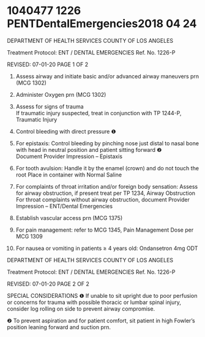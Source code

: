# 1040477 1226 PENTDentalEmergencies2018 04 24

DEPARTMENT OF HEALTH SERVICES 
COUNTY OF LOS ANGELES 
 
Treatment Protocol:  ENT / DENTAL EMERGENCIES Ref. No. 1226-P 
 
 
 
 
 
 
REVISED: 07-01-20 PAGE 1 OF 2 
 
1.   Assess airway and initiate basic and/or advanced airway maneuvers prn (MCG 1302) 
 
2.   Administer Oxygen prn (MCG 1302) 
 
3.   Assess for signs of trauma  
If traumatic injury suspected, treat in conjunction with TP 1244-P, Traumatic Injury  
 
4.   Control bleeding with direct pressure 
❶ 
 
5.   For epistaxis: 
Control bleeding by pinching nose just distal to nasal bone with head in neutral position and 
patient sitting forward
❷  
Document Provider Impression – Epistaxis 
 
6.   For tooth avulsion: 
Handle it by the enamel (crown) and do not touch the root 
Place in container with Normal Saline  
 
7.   For complaints of throat irritation and/or foreign body sensation: 
Assess for airway obstruction, if present treat per TP 1234, Airway Obstruction 
For throat complaints without airway obstruction, document Provider Impression – ENT/Dental 
Emergencies 
 
8.   Establish vascular access prn (MCG 1375) 
 
9.   For pain management: refer to MCG 1345, Pain Management 
Dose per MCG 1309 
 
10. For nausea or vomiting in patients ≥ 4 years old: 
Ondansetron 4mg ODT  
 
 
 
 
  

DEPARTMENT OF HEALTH SERVICES 
COUNTY OF LOS ANGELES 
 
Treatment Protocol:  ENT / DENTAL EMERGENCIES Ref. No. 1226-P 
 
 
 
 
 
 
REVISED: 07-01-20 PAGE 2 OF 2 
 
SPECIAL CONSIDERATIONS 
❶     If unable to sit upright due to poor perfusion or concerns for trauma with possible thoracic or lumbar 
spinal injury, consider log rolling on side to prevent airway compromise.  
 
❷   To prevent aspiration and for patient comfort, sit patient in high Fowler’s position leaning forward and 
suction prn.
